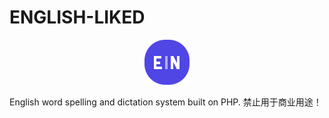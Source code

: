 # ENGLISH-LIKED
<p align="center">
  <img alt="ENGLISH-LIKED LOGO" src="./EN-LOGO.png">
</p>
English word spelling and dictation system built on PHP.
禁止用于商业用途！

